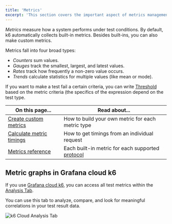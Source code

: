 ```yaml
---
title: 'Metrics'
excerpt: 'This section covers the important aspect of metrics management in k6. How and what kind of metrics k6 collects automatically (_built-in_ metrics), and what custom metrics you can make k6 collect.'
---
```


_Metrics_ measure how a system performs under test conditions.
By default, k6 automatically collects built-in metrics.
Besides built-ins, you can also make custom metrics.

Metrics fall into four broad types:
- _Counters_ sum values.
- _Gauges_ track the smallest, largest, and latest values.
- _Rates_ track how frequently a non-zero value occurs.
- _Trends_  calculate statistics for multiple values (like mean or mode).

If you want to make a test fail a certain criteria, you can write [Threshold](/using-k6/thresholds) based on the metric criteria (the specifics of the expression depend on the test type.


| On this page...                                                        | Read about...                                                                  |
|------------------------------------------------------------------------|--------------------------------------------------------------------------------|
| [Create custom metrics](/using-k6/metrics/create-custom-metrics)       | How to build your own metric for each metric type                              |
| [Calculate metric timings](/using-k6/metrics/calculate-http-timings) | How to get timings from an individual request                                  |
| [Metrics reference](/using-k6/metrics/reference)                                   | Each built-in metric for each supported [protocol](/using-k6/protocols) |


## Metric graphs in Grafana cloud k6

If you use [Grafana cloud k6](https://grafana.com/docs/grafana-cloud/k6), you can access all test
metrics within the [Analysis Tab](/cloud/analyzing-results/analysis-tab).

You can use this tab to analyze, compare, and look for meaningful correlations in your test result data.

![k6 Cloud Analysis Tab](https://grafana.com/media/docs/k6/screenshot-grafana-cloud-http-request.png)


